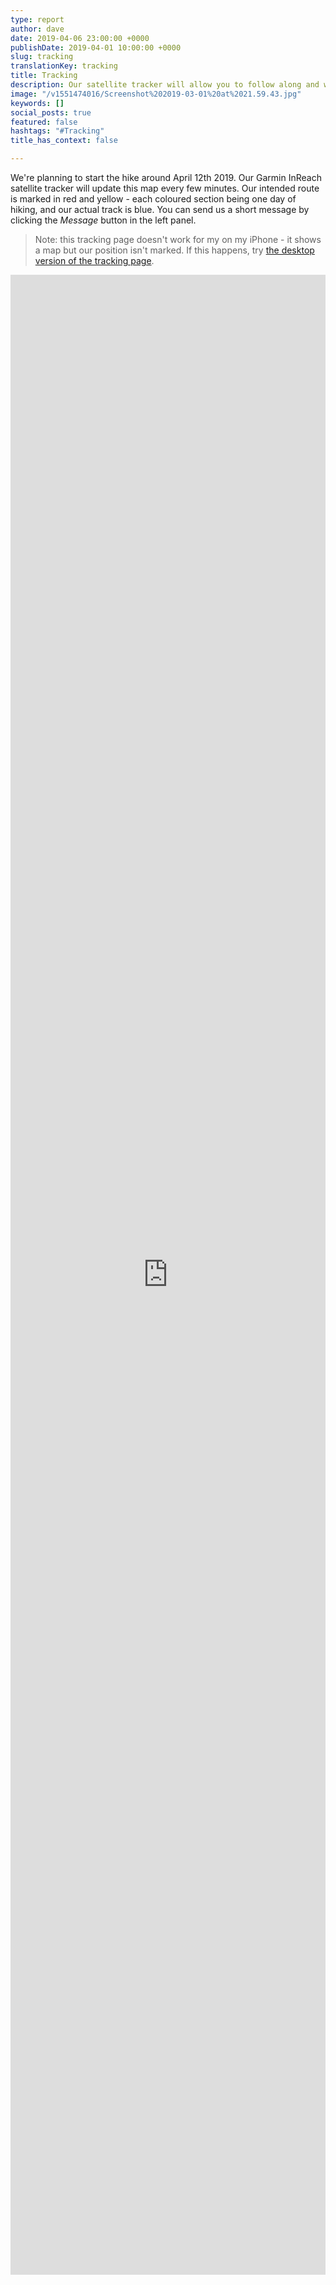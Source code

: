 ```yaml
---
type: report
author: dave
date: 2019-04-06 23:00:00 +0000
publishDate: 2019-04-01 10:00:00 +0000
slug: tracking
translationKey: tracking
title: Tracking
description: Our satellite tracker will allow you to follow along and watch our progress.
image: "/v1551474016/Screenshot%202019-03-01%20at%2021.59.43.jpg"
keywords: []
social_posts: true
featured: false
hashtags: "#Tracking"
title_has_context: false

---
```

We're planning to start the hike around April 12th 2019. Our Garmin InReach satellite tracker will update this map every few minutes. Our intended route is marked in red and yellow - each coloured section being one day of hiking, and our actual track is blue. You can send us a short message by clicking the *Message* button in the left panel.

> Note: this tracking page doesn't work for my on my iPhone - it shows a map but our position isn't marked. If this happens, try [the desktop version of the tracking page](https://share.garmin.com/wildernessprime/Map/RequestDesktopSite).

<iframe src="https://share.garmin.com/wildernessprime" frameborder="0" marginwidth="0" marginheight="0" style="width: 100%; height:80vh;"></iframe>